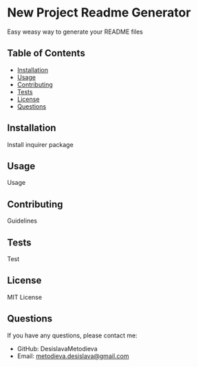 # New Project Readme Generator

Easy weasy way to generate your README files

## Table of Contents

- [Installation](#installation)
- [Usage](#usage)
- [Contributing](#contributing)
- [Tests](#tests)
- [License](#license)
- [Questions](#questions)

## Installation

Install inquirer package

## Usage

Usage

## Contributing

Guidelines

## Tests

Test

## License

MIT License

## Questions

If you have any questions, please contact me:

- GitHub: DesislavaMetodieva
- Email: metodieva.desislava@gmail.com
